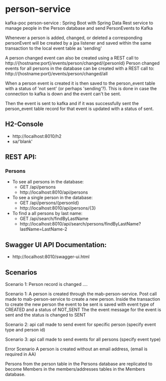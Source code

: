 # person-service
kafka-poc person-service : Spring Boot with Spring Data Rest service to manage people in the Person database and send PersonEvents to Kafka

Whenever a person is added, changed, or deleted a corresponding personEvent will be created by a jpa listener and saved within the same transaction to the local event table as 'sending'
 
A person changed event can also be created using a REST call to http://{hostname:port}/events/person/changed/{personId}
Person changed events for all persons in the database can be created with a REST call to:  http://{hostname:port}/events/person/changed/all

When a person event is created it is then saved to the person_event table with a status of 'not sent' (or perhaps 'sending'?).  This is done in case the connection to
kafka is down and the event can't be sent.

Then the event is sent to kafka and if it was successfully sent the person_event table record for that event is updated with a status of sent.

## H2-Console
* http://localhost:8010/h2
* sa/'blank'

## REST API:

### Persons
* To see all persons in the database:
   * GET /api/persons
   * http://localhost:8010/api/persons
* To see a single person in the database:
   * GET /api/persons/{personId}  
   * http://localhost:8010/api/persons/{3} 
* To find a all persons by last name:
   * GET /api/search/findByLastName
   * http://localhost:8010/api/search/persons/findByLastName?lastName=LastName-2    
   
## Swagger UI API Documentation: 
* http://localhost:8010/swagger-ui.html


## Scenarios

Scenario 1:
Person record is changed
....

Scenario 1:
A person is created through the mab-person-service.
  Post call made to mab-person-service to create a new person.
  Inside the transaction to create the new person the event to be sent is saved with event type of CREATED and a status of NOT_SENT
  The the event message for the event is sent and the status is changed to SENT 



Scenario 2:
api call made to send event for specific person (specify event type and person id)


Scenario 3:
api call made to send events for all persons (specify event type)


Error Scenario
A person is created without an email address, (email is required in AA)

Persons from the person table in the Persons database are replicated to become Members in the members/addresses tables in the Members database.
